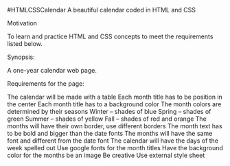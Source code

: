 #HTMLCSSCalendar
A beautiful calendar coded in HTML and CSS

Motivation

To learn and practice HTML and CSS concepts to meet the requirements listed below.

Synopsis:

A one-year calendar web page.

Requirements for the page:

The calendar will be made with a table
Each month title has to be position in the center
Each month title has to a background color
The month colors are determined by their seasons
Winter – shades of blue
Spring – shades of green
Summer – shades of yellow
Fall – shades of red and orange
The months will have their own border, use different borders
The month text has to be bold and bigger than the date fonts
The months will have the same font and different from the date font
The calendar will have the days of the week spelled out
Use google fonts for the month titles
Have the background color for the months be an image
Be creative
Use external style sheet
